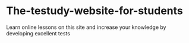 # The-testudy-website-for-students
Learn online lessons on this site and increase your knowledge by developing excellent tests
